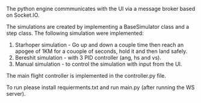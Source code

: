 The python engine commmunicates with the UI via a message broker based on Socket.IO.

The simulations are created by implementing a BaseSimulator class and a step class.
The following simulation were implemented:
1. Starhoper simulation - Go up and down a couple time then reach an apogee of 1KM for a couople of seconds, hold it and then land safely.
2. Bereshit simulation - with 3 PID controller (ang, hs and vs). 
3. Manual simulation - to control the simulation with input from the UI.

The main flight controller is implemented in the controller.py file.

To run please install requierments.txt and run main.py (after running the WS server).
